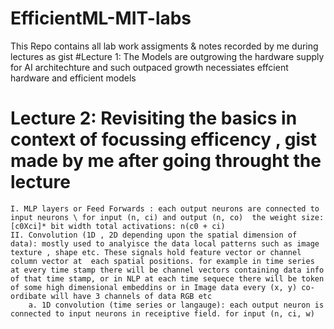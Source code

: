 # EfficientML-MIT-labs
This Repo contains all lab work assigments & notes recorded by me during lectures as gist
#Lecture 1:  The Models are outgrowing the hardware supply for AI architechture and such outpaced growth necessiates effcient hardware and efficient models 
# Lecture 2: Revisiting the basics in context of focussing efficency , gist made by me after going throught the lecture 
    I. MLP layers or Feed Forwards : each output neurons are connected to input neurons \ for input (n, ci) and output (n, co)  the weight size: [c0Xci]* bit width total activations: n(c0 + ci)
    II. Convolution (1D , 2D depending upon the spatial dimension of data): mostly used to analyisce the data local patterns such as image texture , shape etc. These signals hold feature vector or channel column vector at  each spatial positions. for example in time series at every time stamp there will be channel vectors containing data info of that time stamp, or in NLP at each time sequece there will be token of some high dimensional embeddins or in Image data every (x, y) co-ordibate will have 3 channels of data RGB etc
        a. 1D convolution (time series or langauge): each output neuron is connected to input neurons in receiptive field. for input (n, ci, w)
       
  
